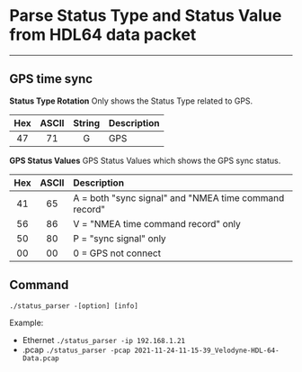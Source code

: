 Parse **Status Type** and **Status Value** from HDL64 data packet
================================================

------------------------------------------------

GPS time sync
------------------------------------------------

**Status Type Rotation**
Only shows the Status Type related to GPS.

| Hex | ASCII | String | Description |
| :-: | :---: | :----: | :---------- |
| 47  |  71   |   G    |     GPS     |

**GPS Status Values**
GPS Status Values which shows the GPS sync status.

| Hex | ASCII | Description |
| :-: | :---: | :---------- |
| 41  |  65   | A = both "sync signal" and "NMEA time command record"     |
| 56  |  86   | V = "NMEA time command record" only     |
| 50  |  80   | P = "sync signal" only     |
| 00  |  00   | 0 = GPS not connect     |

Command
----------------------------------------------

`./status_parser -[option] [info]`

Example:

- Ethernet `./status_parser -ip 192.168.1.21`
- .pcap `./status_parser -pcap 2021-11-24-11-15-39_Velodyne-HDL-64-Data.pcap`
